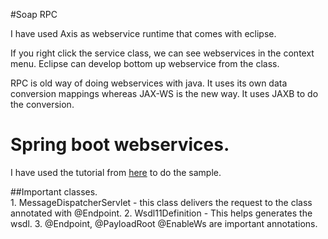 #Soap RPC

I have used Axis as webservice runtime that comes with eclipse. 

If you right click the service class, we can see webservices in the context menu. Eclipse can develop bottom up webservice from the class.

RPC is old way of doing webservices with java. It uses its own data conversion mappings whereas JAX-WS is the new way. It uses JAXB to do the conversion.


# Spring boot webservices.

I have used the tutorial from [here](http://www.source4code.info/2016/10/spring-ws-soap-web-service-consumer-provider-wsdl-example.html) to do the sample.

##Important classes.	 
	1. MessageDispatcherServlet - this class delivers the request to the class annotated with @Endpoint.
	2. Wsdl11Definition - This helps generates the wsdl.
	3. @Endpoint, @PayloadRoot @EnableWs are important annotations.
